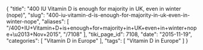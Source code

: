 {
    "title": "400 IU Vitamin D is enough for majority in UK, even in winter (nope)",
    "slug": "400-iu-vitamin-d-is-enough-for-majority-in-uk-even-in-winter-nope",
    "aliases": [
        "/400+IU+Vitamin+D+is+enough+for+majority+in+UK+even+in+winter+nope+\u2013+Nov+2015",
        "/7108"
    ],
    "tiki_page_id": 7108,
    "date": "2015-11-19",
    "categories": [
        "Vitamin D in Europe"
    ],
    "tags": [
        "Vitamin D in Europe"
    ]
}